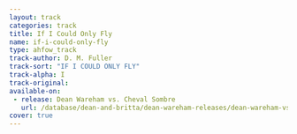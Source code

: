 ```yaml
---
layout: track
categories: track
title: If I Could Only Fly
name: if-i-could-only-fly
type: ahfow_track
track-author: D. M. Fuller
track-sort: "IF I COULD ONLY FLY"
track-alpha: I
track-original:
available-on:
 - release: Dean Wareham vs. Cheval Sombre
   url: /database/dean-and-britta/dean-wareham-releases/dean-wareham-vs-cheval-sombre/
cover: true
---
```

